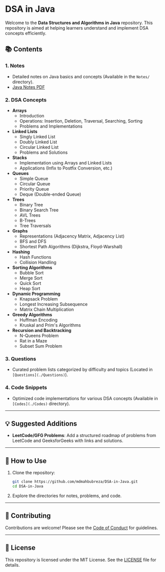 # DSA in Java

Welcome to the **Data Structures and Algorithms in Java** repository. This repository is aimed at helping learners understand and implement DSA concepts efficiently.  

## 📚 Contents  

### 1. **Notes**  
- Detailed notes on Java basics and concepts (Available in the `Notes/` directory).  
- [Java Notes PDF](./Notes/Java%20Notes.pdf)  

### 2. **DSA Concepts**  
- **Arrays**  
  - Introduction  
  - Operations: Insertion, Deletion, Traversal, Searching, Sorting  
  - Problems and Implementations  
- **Linked Lists**  
  - Singly Linked List  
  - Doubly Linked List  
  - Circular Linked List  
  - Problems and Solutions  
- **Stacks**  
  - Implementation using Arrays and Linked Lists  
  - Applications (Infix to Postfix Conversion, etc.)  
- **Queues**  
  - Simple Queue  
  - Circular Queue  
  - Priority Queue  
  - Deque (Double-ended Queue)  
- **Trees**  
  - Binary Tree  
  - Binary Search Tree  
  - AVL Trees  
  - B-Trees  
  - Tree Traversals  
- **Graphs**  
  - Representations (Adjacency Matrix, Adjacency List)  
  - BFS and DFS  
  - Shortest Path Algorithms (Dijkstra, Floyd-Warshall)  
- **Hashing**  
  - Hash Functions  
  - Collision Handling  
- **Sorting Algorithms**  
  - Bubble Sort  
  - Merge Sort  
  - Quick Sort  
  - Heap Sort  
- **Dynamic Programming**  
  - Knapsack Problem  
  - Longest Increasing Subsequence  
  - Matrix Chain Multiplication  
- **Greedy Algorithms**  
  - Huffman Encoding  
  - Kruskal and Prim's Algorithms  
- **Recursion and Backtracking**  
  - N-Queens Problem  
  - Rat in a Maze  
  - Subset Sum Problem  

### 3. **Questions**  
- Curated problem lists categorized by difficulty and topics (Located in `[Questions](./Questions)`).  

### 4. **Code Snippets**  
- Optimized code implementations for various DSA concepts (Available in `[Codes](./Codes)` directory).
 

---

## 💡 Suggested Additions   
- **LeetCode/GFG Problems**: Add a structured roadmap of problems from LeetCode and GeeksforGeeks with links and solutions.

---

## 🔧 How to Use  

1. Clone the repository:  
   ```bash  
   git clone https://github.com/mdmahbubreza/DSA-in-Java.git  
   cd DSA-in-Java  
   ```  
2. Explore the directories for notes, problems, and code.  

---

## 🤝 Contributing  

Contributions are welcome! Please see the [Code of Conduct](./CODE_OF_CONDUCT.md) for guidelines.  

---

## 📜 License  

This repository is licensed under the MIT License. See the [LICENSE](./LICENSE) file for details.
